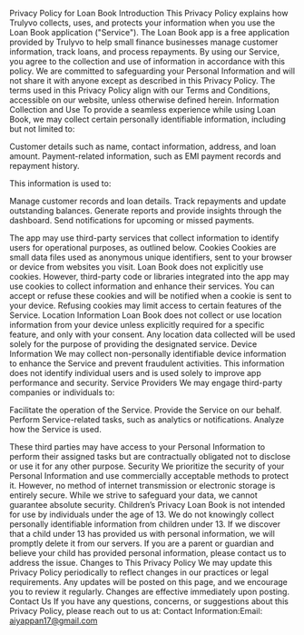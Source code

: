 Privacy Policy for Loan Book
Introduction
This Privacy Policy explains how Trulyvo collects, uses, and protects your information when you use the Loan Book application ("Service"). The Loan Book app is a free application provided by Trulyvo to help small finance businesses manage customer information, track loans, and process repayments. By using our Service, you agree to the collection and use of information in accordance with this policy. We are committed to safeguarding your Personal Information and will not share it with anyone except as described in this Privacy Policy.
The terms used in this Privacy Policy align with our Terms and Conditions, accessible on our website, unless otherwise defined herein.
Information Collection and Use
To provide a seamless experience while using Loan Book, we may collect certain personally identifiable information, including but not limited to:

Customer details such as name, contact information, address, and loan amount.
Payment-related information, such as EMI payment records and repayment history.

This information is used to:

Manage customer records and loan details.
Track repayments and update outstanding balances.
Generate reports and provide insights through the dashboard.
Send notifications for upcoming or missed payments.

The app may use third-party services that collect information to identify users for operational purposes, as outlined below.
Cookies
Cookies are small data files used as anonymous unique identifiers, sent to your browser or device from websites you visit. Loan Book does not explicitly use cookies. However, third-party code or libraries integrated into the app may use cookies to collect information and enhance their services. You can accept or refuse these cookies and will be notified when a cookie is sent to your device. Refusing cookies may limit access to certain features of the Service.
Location Information
Loan Book does not collect or use location information from your device unless explicitly required for a specific feature, and only with your consent. Any location data collected will be used solely for the purpose of providing the designated service.
Device Information
We may collect non-personally identifiable device information to enhance the Service and prevent fraudulent activities. This information does not identify individual users and is used solely to improve app performance and security.
Service Providers
We may engage third-party companies or individuals to:

Facilitate the operation of the Service.
Provide the Service on our behalf.
Perform Service-related tasks, such as analytics or notifications.
Analyze how the Service is used.

These third parties may have access to your Personal Information to perform their assigned tasks but are contractually obligated not to disclose or use it for any other purpose.
Security
We prioritize the security of your Personal Information and use commercially acceptable methods to protect it. However, no method of internet transmission or electronic storage is entirely secure. While we strive to safeguard your data, we cannot guarantee absolute security.
Children’s Privacy
Loan Book is not intended for use by individuals under the age of 13. We do not knowingly collect personally identifiable information from children under 13. If we discover that a child under 13 has provided us with personal information, we will promptly delete it from our servers. If you are a parent or guardian and believe your child has provided personal information, please contact us to address the issue.
Changes to This Privacy Policy
We may update this Privacy Policy periodically to reflect changes in our practices or legal requirements. Any updates will be posted on this page, and we encourage you to review it regularly. Changes are effective immediately upon posting.
Contact Us
If you have any questions, concerns, or suggestions about this Privacy Policy, please reach out to us at:
Contact Information:Email: aiyappan17@gmail.com
